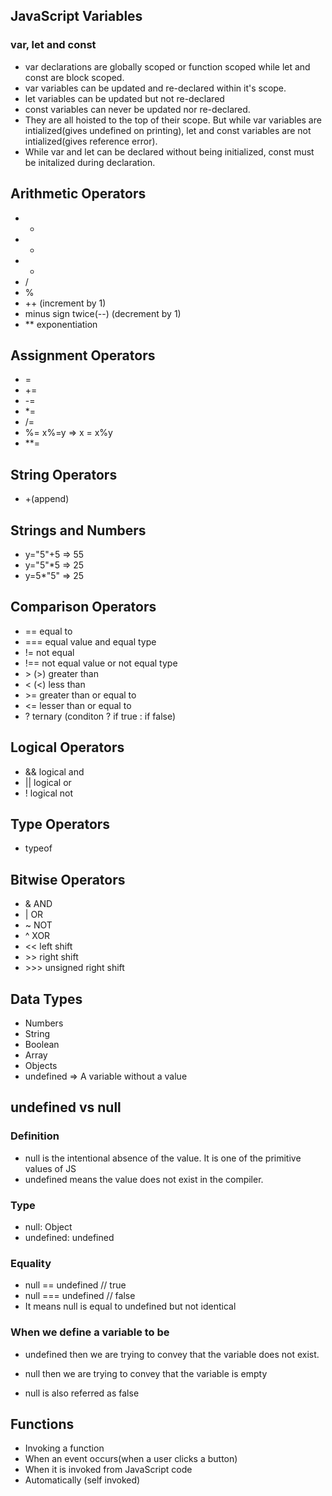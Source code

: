 ## JavaScript Variables

### var, let and const
- var declarations are globally scoped or function scoped while let and const are block scoped.
- var variables can be updated and re-declared within it's scope.
- let variables can be updated but not re-declared
- const variables can never be updated nor re-declared.
- They are all hoisted to the top of their scope. But while var variables are intialized(gives undefined on printing), let and const variables are not intialized(gives reference error).
- While var and let can be declared without being initialized, const must be initalized during declaration.

## Arithmetic Operators
- +
- -
- *
- /
- %
- ++ (increment by 1)
- minus sign twice(--) (decrement by 1)
- ** exponentiation

## Assignment Operators
- =
- +=
- -=
- *=
- /=
- %=  x%=y => x = x%y
- **= 

## String Operators
- +(append)

## Strings and Numbers
- y="5"+5    =>  55
- y="5"*5    => 25
- y=5*"5"    => 25

## Comparison Operators
- == equal to
- === equal value and equal type
- != not equal
- !== not equal value or not equal type
- &gt; (>) greater than
- &lt; (<) less than
- &gt;= greater than or equal to
- &lt;= lesser than or equal to
- ? ternary (conditon ? if true : if false)

## Logical Operators
- && logical and 
- || logical or
- ! logical not

## Type Operators
- typeof

## Bitwise Operators
- & AND
- | OR
- ~ NOT
- ^ XOR
- << left shift
- &gt;&gt; right shift
- &gt;&gt;&gt; unsigned right shift

## Data Types
- Numbers
- String
- Boolean
- Array
- Objects
- undefined => A variable without a value

## undefined vs null
### Definition
- null is the intentional absence of the value. It is one of the primitive values of JS
- undefined means the value does not exist in the compiler.

### Type
- null: Object
- undefined: undefined

### Equality
- null == undefined // true
- null === undefined // false
- It means null is equal to undefined but not identical

### When we define a variable to be
- undefined then we are trying to convey that the variable does not exist.
- null then we are trying to convey that the variable is empty

- null is also referred as false

## Functions
- Invoking a function
 - When an event occurs(when a user clicks a button)
 - When it is invoked from JavaScript code
 - Automatically (self invoked)